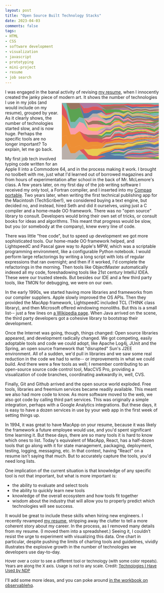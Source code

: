 ```yaml
---
layout: post
title: "Open Source Built Technology Stacks"
date: 2023-04-03
comments: false
tags:
- HTML
- CSS
- software development
- visualization
- javascript
- prototyping
- mini-project
- resume
- job search
---
```



I was engaged in the banal activity of revising  [my resume](https://github.com/ndp/resume), when I innocently created the janky piece of modern art. <img src='/assets/posts/2023/viz-techs.png'  style='float: right; width: 63%; margin: 10px 0 10px 10px;' />   It shows the number of technologies I use in my jobs (and would include on my resume), grouped by year. As it clearly shows, the number of technologies started slow, and is now huge. Perhaps the specific tools are no longer important? To explain, let me go back. 

My first job tech involved typing code written for an Apple II into a Commodore 64, and in the process making it work. I brought no toolbelt with me, just what I'd learned out of borrowed magazines and from hours of experimentation after school in the back of Mr. McLemore's class. A few years later, on my first day of the job writing software I received my only tool, a Fortran compiler, and I inserted into my [Compaq portable](https://www.computinghistory.org.uk/det/1322/Compaq-Portable-Computer/). Two years later, when writing the first technical publishing app for the Macintosh (TechScriber!), we considered buying a text engine, but decided no, and instead, hired Seth and did it ourselves, using just a C compiler and a home-made OO framework. There was no "open source" library to consult. Developers would bring their own set of tricks, or consult books for ideas and algorithms. This meant that progress would be slow, but you (or somebody at the company), knew every line of code.

There was little "free code", but to speed up development we got more sophisticated tools.  Our home-made OO framework helped, and LightspeedC and Pascal gave way to Apple's MPW, which was a scriptable programming environment, like a configurable Python notebook. I would perform large refactorings by writing a long script with lots of regular expressions that ran overnight; and then if it worked, I'd complete the refactorings in the morning. Then tools like ObjectMaster automatically indexed all my code, foreshadowing tools like 21st century IntelliJ IDEA. These were our trusted steeds. But besides our IDE and a few third party tools, like TMON for debugging, we were on our own. 

In the early 1990s, we started having more libraries and frameworks from our compiler suppliers. Apple slowly improved the OS APIs. Then they provided the MacApp framework, LightspeedC included TCL (THINK class library), and then Microsoft offered windowing monoliths. But this is a small list-- just a few lines on [a Wikipedia page](https://en.wikipedia.org/wiki/List_of_old_Macintosh_software). When Java arrived on the scene, the third party developers got a cohesive library to bootstrap their development.

Once the Internet was going, though, things changed: Open source libraries appeared, and development radically changed. We got competing, easily adoptable tools and code we could adopt, like Apache Log4j, JUnit and the Spring, an open source framework that "disrupted" Sun's J2EE environment. All of a sudden, we'd pull in libraries and we saw some real reduction in the code we had to write-- or improvements in what we could build. And there were a few tools as well; I remember contributing to an open-source source code control tool, MacCVS Pro, providing a visualization of code branches, coordinating awkwardly in, well, CVS. 

Finally, Git and Github arrived and the open source world exploded. Free tools, libraries and freemium services became readily available. This meant we also had more code to know. As more software moved to the web, we also got code by calling third part services. This was originally a simple integration, perhaps with a Google Analytics integrations. But these days, it is easy to have a dozen services in use by your web app in the first week of setting things up.

In 1994, it was great to have MacApp on your resume, because it was likely the framework a future employee would use, and you'd spent significant time learning it. But these days, there are so many tools it is hard to know which ones to list. Today's equivalent of MacApp, React, has a half-dozen tools that go along with it for state management, packaging, deployment, testing, logging, messaging, etc. In that context, having "React" on a resume isn't saying that much. But to accurately capture the tools, you'd need long lists.

One implication of the current situation is that knowledge of any specific tool is not that important, but what is more important is:

- the ability to evaluate and select tools
- the ability to quickly learn new tools
- knowledge of the overall ecosystem and how tools fit together
- wisdom about the industry that will allow you to properly predict which technologies will see success.

It would be great to include these skills when hiring new engineers. I recently revamped [my resume](https://github.com/ndp/resume), stripping away the clutter to tell a more coherent story about my career. In the process, as I removed many details from my resume. (I moved them into a spreadsheet.) Seeing it, I couldn’t resist the urge to experiment with visualizing this data.   One chart in particular, despite pushing the limits of charting tools and guidelines, vividly illustrates the explosive growth in the number of technologies we developers use day-to-day.


<div id="observablehq-areaChart-bc88c6cc"></div>
<p style='font-size: small; line-height: 1.2'>Hover over a color to see a different tool or technology (with some color repeats). Years are along the X axis. Usage is not to any scale. Credit: <a href="https://observablehq.com/d/833e598c806e2930@377">Technologies I Have Used by NDP</a> </p>
<link rel="stylesheet" href="https://cdn.jsdelivr.net/npm/@observablehq/inspector@5/dist/inspector.css">

<script type="module">
import {Runtime, Inspector} from "https://cdn.jsdelivr.net/npm/@observablehq/runtime@5/dist/runtime.js";
import define from "https://api.observablehq.com/d/833e598c806e2930@377.js?v=3";
new Runtime().module(define, name => {
  if (name === "areaChart") return new Inspector(document.querySelector("#observablehq-areaChart-bc88c6cc"));
  return ["key"].includes(name);
});
</script>

I'll add some more ideas, and you can poke around [in the workbook on observablehq](https://observablehq.com/d/833e598c806e2930).

